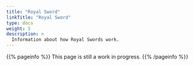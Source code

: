 ```yaml
---
title: "Royal Sword"
linkTitle: "Royal Sword"
type: docs
weight: 5
description: >
  Information about how Royal Swords work.
---
```


{{% pageinfo %}}
This page is still a work in progress.
{{% /pageinfo %}}